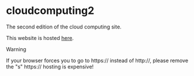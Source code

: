 # cloudcomputing2
 The second edition of the cloud computing site.

 This website is hosted [here](http://cloudcompute.atwebpages.com/home.html).

 > [!WARNING]
 > If your browser forces you to go to https:// instead of http://, please remove the "s"
 > https:// hosting is expensive!
